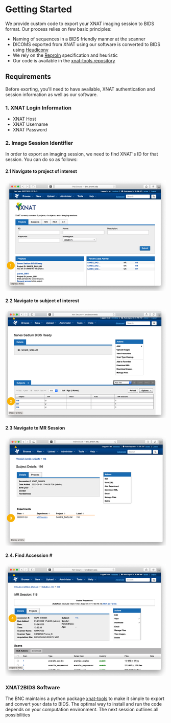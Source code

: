 # Getting Started

We provide custom code to export your XNAT imaging session to BIDS format. Our process relies on few basic principles:

* Naming of sequences in a BIDS friendly manner at the scanner
* DICOMS exported from XNAT using our software is converted to BIDS using [Heudiconv](https://github.com/nipy/heudiconv)
* We rely on the [ReproIn](https://github.com/repronim/reproin) specification and heuristic 
* Our code is available in the [xnat-tools repository](https://github.com/brown-bnc/xnat-tools)

## Requirements

Before exorting, you'll need to have available, XNAT authentication and session information as well as our software.

### 1. XNAT Login Information

* XNAT Host
* XNAT Username
* XNAT Password

### 2. Image Session Identifier

In order to export an imaging session, we need to find XNAT's ID for that session. You can do so as follows:

#### 2.1 Navigate to project of interest

![](../.gitbook/assets/image%20%285%29.png)

#### 2.2 Navigate to subject of interest

![](../.gitbook/assets/image.png)

#### 2.3 Navigate to MR Session 

![](../.gitbook/assets/image%20%282%29.png)

#### 2.4. Find Accession \#

![](../.gitbook/assets/image%20%281%29.png)

### XNAT2BIDS Software

The BNC maintains a python package [xnat-tools](https://github.com/brown-bnc/xnat-tools) to make it simple to export and convert your data to BIDS. The optimal way to install and run the code depends on your computation environment. The next session outlines all possibilities

